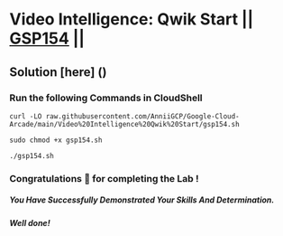 # Video Intelligence: Qwik Start || [GSP154](https://www.cloudskillsboost.google/focuses/603?parent=catalog) ||

## Solution [here] ()

### Run the following Commands in CloudShell

```
curl -LO raw.githubusercontent.com/AnniiGCP/Google-Cloud-Arcade/main/Video%20Intelligence%20Qwik%20Start/gsp154.sh

sudo chmod +x gsp154.sh

./gsp154.sh
```

### Congratulations 🎉 for completing the Lab !

##### *You Have Successfully Demonstrated Your Skills And Determination.*

#### *Well done!*

 

 
